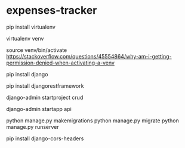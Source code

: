 # expenses-tracker

pip install virtualenv

virtualenv venv

source venv/bin/activate
https://stackoverflow.com/questions/45554864/why-am-i-getting-permission-denied-when-activating-a-venv

pip install django

pip install djangorestframework

django-admin startproject crud

django-admin startapp api

python manage.py makemigrations
python manage.py migrate
python manage.py runserver

pip install django-cors-headers